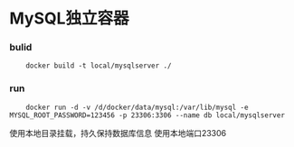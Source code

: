 # MySQL独立容器

### bulid

```
    docker build -t local/mysqlserver ./
```

### run

```
    docker run -d -v /d/docker/data/mysql:/var/lib/mysql -e MYSQL_ROOT_PASSWORD=123456 -p 23306:3306 --name db local/mysqlserver
```

使用本地目录挂载，持久保持数据库信息
使用本地端口23306